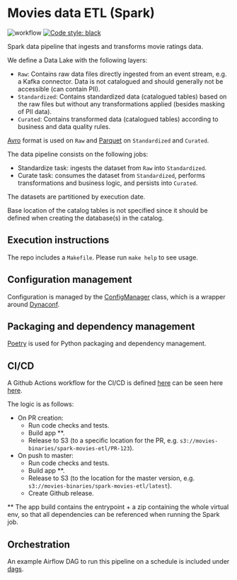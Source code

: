 # Movies data ETL (Spark)
![workflow](https://github.com/guidok91/spark-movies-etl/actions/workflows/python-app.yml/badge.svg)
[![Code style: black](https://img.shields.io/badge/code%20style-black-000000.svg)](https://github.com/psf/black)

Spark data pipeline that ingests and transforms movie ratings data.

We define a Data Lake with the following layers:
- `Raw`: Contains raw data files directly ingested from an event stream, e.g. a Kafka connector. Data is not catalogued and should generally not be accessible (can contain PII).
- `Standardized`: Contains standardized data (catalogued tables) based on the raw files but without any transformations applied (besides masking of PII data).
- `Curated`: Contains transformed data (catalogued tables) according to business and data quality rules.

[Avro](https://avro.apache.org/) format is used on `Raw` and [Parquet](https://parquet.apache.org/) on `Standardized` and `Curated`.

The data pipeline consists on the following jobs:
 - Standardize task: ingests the dataset from `Raw` into `Standardized`.
 - Curate task: consumes the dataset from `Standardized`, performs transformations and business logic, and persists into `Curated`.

The datasets are partitioned by execution date.

Base location of the catalog tables is not specified since it should be defined when creating the database(s) in the catalog.

## Execution instructions
The repo includes a `Makefile`. Please run `make help` to see usage.

## Configuration management
Configuration is managed by the [ConfigManager](spark_movies_etl/config/config_manager.py) class, which is a wrapper around [Dynaconf](https://www.dynaconf.com/).

## Packaging and dependency management
[Poetry](https://python-poetry.org/) is used for Python packaging and dependency management.

## CI/CD
A Github Actions workflow for the CI/CD is defined [here](.github/workflows/ci-cd.yml) can be seen here [here](https://github.com/guidok91/spark-movies-etl/actions).

The logic is as follows:
* On PR creation:
  * Run code checks and tests.
  * Build app **.
  * Release to S3 (to a specific location for the PR, e.g. `s3://movies-binaries/spark-movies-etl/PR-123`).
* On push to master:
  * Run code checks and tests.
  * Build app **.
  * Release to S3 (to the location for the master version, e.g. `s3://movies-binaries/spark-movies-etl/latest`).
  * Create Github release.

** The app build contains the entrypoint + a zip containing the whole virtual env, so that all dependencies can be referenced when running the Spark job.

## Orchestration
An example Airflow DAG to run this pipeline on a schedule is included under [dags](dags/movie_ratings.py).
